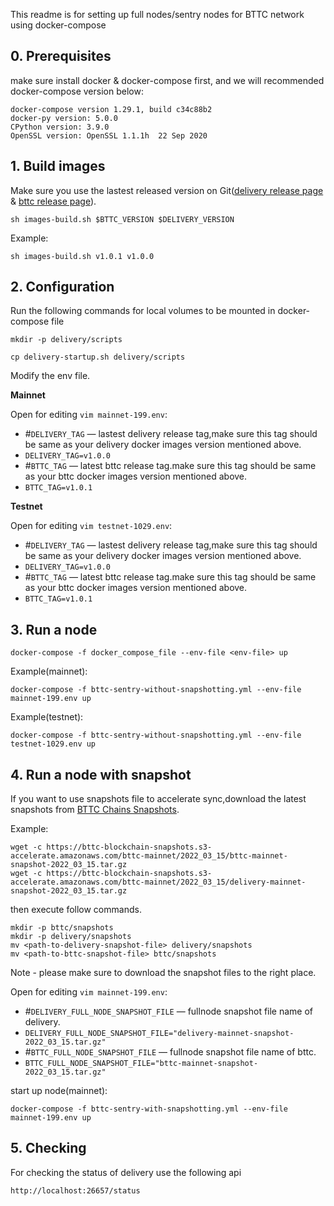 This readme is for setting up full nodes/sentry nodes for BTTC network using docker-compose


## 0. Prerequisites

make sure install docker & docker-compose first, and we will recommended docker-compose version below:
```
docker-compose version 1.29.1, build c34c88b2
docker-py version: 5.0.0
CPython version: 3.9.0
OpenSSL version: OpenSSL 1.1.1h  22 Sep 2020
```


## 1. Build images

Make sure you use the lastest released version on Git([delivery release page](https://github.com/bttcprotocol/delivery/releases) & [bttc release page](https://github.com/bttcprotocol/bttc/releases)).

```
sh images-build.sh $BTTC_VERSION $DELIVERY_VERSION

```
Example:
```
sh images-build.sh v1.0.1 v1.0.0
```


## 2. Configuration
Run the following commands for local volumes to be mounted in docker-compose file
```
mkdir -p delivery/scripts

cp delivery-startup.sh delivery/scripts
```

Modify the env file. 

**Mainnet**

Open for editing `vim mainnet-199.env`:
* #`DELIVERY_TAG` — lastest delivery release tag,make sure this tag should be same as your delivery docker images version mentioned above.
* `DELIVERY_TAG=v1.0.0`
* #`BTTC_TAG` — latest bttc release tag.make sure this tag should be same as your bttc docker images version mentioned above. 
* `BTTC_TAG=v1.0.1`

**Testnet**

Open for editing `vim testnet-1029.env`:
* #`DELIVERY_TAG` — lastest delivery release tag,make sure this tag should be same as your delivery docker images version mentioned above. 
* `DELIVERY_TAG=v1.0.0`
* #`BTTC_TAG` — latest bttc release tag.make sure this tag should be same as your bttc docker images version mentioned above.  
* `BTTC_TAG=v1.0.1`

## 3. Run a node
 
```
docker-compose -f docker_compose_file --env-file <env-file> up
```

Example(mainnet):
```
docker-compose -f bttc-sentry-without-snapshotting.yml --env-file mainnet-199.env up
```
Example(testnet):
```
docker-compose -f bttc-sentry-without-snapshotting.yml --env-file testnet-1029.env up
```

## 4. Run a node with snapshot 

If you want to use snapshots file to accelerate sync,download the latest snapshots from [ BTTC Chains Snapshots](https://snapshots.bt.io/).

Example:
```
wget -c https://bttc-blockchain-snapshots.s3-accelerate.amazonaws.com/bttc-mainnet/2022_03_15/bttc-mainnet-snapshot-2022_03_15.tar.gz
wget -c https://bttc-blockchain-snapshots.s3-accelerate.amazonaws.com/bttc-mainnet/2022_03_15/delivery-mainnet-snapshot-2022_03_15.tar.gz
```
then execute follow commands.
```
mkdir -p bttc/snapshots
mkdir -p delivery/snapshots
mv <path-to-delivery-snapshot-file> delivery/snapshots
mv <path-to-bttc-snapshot-file> bttc/snapshots
```
Note - please make sure to download the snapshot files to the right place.


Open for editing `vim mainnet-199.env`:
* #`DELIVERY_FULL_NODE_SNAPSHOT_FILE` — fullnode snapshot file name of delivery.
* `DELIVERY_FULL_NODE_SNAPSHOT_FILE="delivery-mainnet-snapshot-2022_03_15.tar.gz"`
* #`BTTC_FULL_NODE_SNAPSHOT_FILE` — fullnode snapshot file name of bttc.
* `BTTC_FULL_NODE_SNAPSHOT_FILE="bttc-mainnet-snapshot-2022_03_15.tar.gz"`

start up node(mainnet):
```
docker-compose -f bttc-sentry-with-snapshotting.yml --env-file mainnet-199.env up
```


## 5. Checking
For checking the status of delivery use the following api
```
http://localhost:26657/status
```